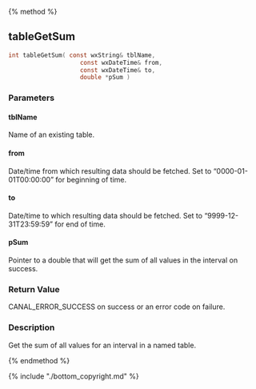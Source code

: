 
{% method %}
## tableGetSum

```c
int tableGetSum( const wxString& tblName, 
                    const wxDateTime& from, 
                    const wxDateTime& to,
                    double *pSum )
```

### Parameters

#### tblName
Name of an existing table.

#### from
Date/time from which resulting data should be fetched. Set to “0000-01-01T00:00:00” for beginning of time.

#### to
Date/time to which resulting data should be fetched. Set to “9999-12-31T23:59:59” for end of time.

#### pSum
Pointer to a double that will get the sum of all values in the interval on success.

### Return Value
CANAL_ERROR_SUCCESS on success or an error code on failure. 

### Description
Get the sum of all values for an interval in a named table.

{% endmethod %}

{% include "./bottom_copyright.md" %}